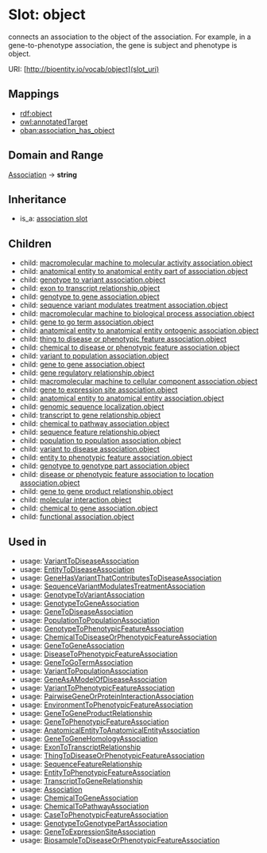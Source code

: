 # Slot: object


connects an association to the object of the association. For example, in a gene-to-phenotype association, the gene is subject and phenotype is object.

URI: [http://bioentity.io/vocab/object](slot_uri)
## Mappings

 * [rdf:object](http://purl.obolibrary.org/obo/rdf_object)
 * [owl:annotatedTarget](http://purl.obolibrary.org/obo/owl_annotatedTarget)
 * [oban:association_has_object](http://purl.obolibrary.org/obo/oban_association_has_object)
## Domain and Range

[Association](Association.md) -> **string**
## Inheritance

 *  is_a: [association slot](association_slot.md)
## Children

 *  child: [macromolecular machine to molecular activity association.object](macromolecular_machine_to_molecular_activity_association_object.md)
 *  child: [anatomical entity to anatomical entity part of association.object](anatomical_entity_to_anatomical_entity_part_of_association_object.md)
 *  child: [genotype to variant association.object](genotype_to_variant_association_object.md)
 *  child: [exon to transcript relationship.object](exon_to_transcript_relationship_object.md)
 *  child: [genotype to gene association.object](genotype_to_gene_association_object.md)
 *  child: [sequence variant modulates treatment association.object](sequence_variant_modulates_treatment_association_object.md)
 *  child: [macromolecular machine to biological process association.object](macromolecular_machine_to_biological_process_association_object.md)
 *  child: [gene to go term association.object](gene_to_go_term_association_object.md)
 *  child: [anatomical entity to anatomical entity ontogenic association.object](anatomical_entity_to_anatomical_entity_ontogenic_association_object.md)
 *  child: [thing to disease or phenotypic feature association.object](thing_to_disease_or_phenotypic_feature_association_object.md)
 *  child: [chemical to disease or phenotypic feature association.object](chemical_to_disease_or_phenotypic_feature_association_object.md)
 *  child: [variant to population association.object](variant_to_population_association_object.md)
 *  child: [gene to gene association.object](gene_to_gene_association_object.md)
 *  child: [gene regulatory relationship.object](gene_regulatory_relationship_object.md)
 *  child: [macromolecular machine to cellular component association.object](macromolecular_machine_to_cellular_component_association_object.md)
 *  child: [gene to expression site association.object](gene_to_expression_site_association_object.md)
 *  child: [anatomical entity to anatomical entity association.object](anatomical_entity_to_anatomical_entity_association_object.md)
 *  child: [genomic sequence localization.object](genomic_sequence_localization_object.md)
 *  child: [transcript to gene relationship.object](transcript_to_gene_relationship_object.md)
 *  child: [chemical to pathway association.object](chemical_to_pathway_association_object.md)
 *  child: [sequence feature relationship.object](sequence_feature_relationship_object.md)
 *  child: [population to population association.object](population_to_population_association_object.md)
 *  child: [variant to disease association.object](variant_to_disease_association_object.md)
 *  child: [entity to phenotypic feature association.object](entity_to_phenotypic_feature_association_object.md)
 *  child: [genotype to genotype part association.object](genotype_to_genotype_part_association_object.md)
 *  child: [disease or phenotypic feature association to location association.object](disease_or_phenotypic_feature_association_to_location_association_object.md)
 *  child: [gene to gene product relationship.object](gene_to_gene_product_relationship_object.md)
 *  child: [molecular interaction.object](molecular_interaction_object.md)
 *  child: [chemical to gene association.object](chemical_to_gene_association_object.md)
 *  child: [functional association.object](functional_association_object.md)
## Used in

 *  usage: [VariantToDiseaseAssociation](VariantToDiseaseAssociation.md)
 *  usage: [EntityToDiseaseAssociation](EntityToDiseaseAssociation.md)
 *  usage: [GeneHasVariantThatContributesToDiseaseAssociation](GeneHasVariantThatContributesToDiseaseAssociation.md)
 *  usage: [SequenceVariantModulatesTreatmentAssociation](SequenceVariantModulatesTreatmentAssociation.md)
 *  usage: [GenotypeToVariantAssociation](GenotypeToVariantAssociation.md)
 *  usage: [GenotypeToGeneAssociation](GenotypeToGeneAssociation.md)
 *  usage: [GeneToDiseaseAssociation](GeneToDiseaseAssociation.md)
 *  usage: [PopulationToPopulationAssociation](PopulationToPopulationAssociation.md)
 *  usage: [GenotypeToPhenotypicFeatureAssociation](GenotypeToPhenotypicFeatureAssociation.md)
 *  usage: [ChemicalToDiseaseOrPhenotypicFeatureAssociation](ChemicalToDiseaseOrPhenotypicFeatureAssociation.md)
 *  usage: [GeneToGeneAssociation](GeneToGeneAssociation.md)
 *  usage: [DiseaseToPhenotypicFeatureAssociation](DiseaseToPhenotypicFeatureAssociation.md)
 *  usage: [GeneToGoTermAssociation](GeneToGoTermAssociation.md)
 *  usage: [VariantToPopulationAssociation](VariantToPopulationAssociation.md)
 *  usage: [GeneAsAModelOfDiseaseAssociation](GeneAsAModelOfDiseaseAssociation.md)
 *  usage: [VariantToPhenotypicFeatureAssociation](VariantToPhenotypicFeatureAssociation.md)
 *  usage: [PairwiseGeneOrProteinInteractionAssociation](PairwiseGeneOrProteinInteractionAssociation.md)
 *  usage: [EnvironmentToPhenotypicFeatureAssociation](EnvironmentToPhenotypicFeatureAssociation.md)
 *  usage: [GeneToGeneProductRelationship](GeneToGeneProductRelationship.md)
 *  usage: [GeneToPhenotypicFeatureAssociation](GeneToPhenotypicFeatureAssociation.md)
 *  usage: [AnatomicalEntityToAnatomicalEntityAssociation](AnatomicalEntityToAnatomicalEntityAssociation.md)
 *  usage: [GeneToGeneHomologyAssociation](GeneToGeneHomologyAssociation.md)
 *  usage: [ExonToTranscriptRelationship](ExonToTranscriptRelationship.md)
 *  usage: [ThingToDiseaseOrPhenotypicFeatureAssociation](ThingToDiseaseOrPhenotypicFeatureAssociation.md)
 *  usage: [SequenceFeatureRelationship](SequenceFeatureRelationship.md)
 *  usage: [EntityToPhenotypicFeatureAssociation](EntityToPhenotypicFeatureAssociation.md)
 *  usage: [TranscriptToGeneRelationship](TranscriptToGeneRelationship.md)
 *  usage: [Association](Association.md)
 *  usage: [ChemicalToGeneAssociation](ChemicalToGeneAssociation.md)
 *  usage: [ChemicalToPathwayAssociation](ChemicalToPathwayAssociation.md)
 *  usage: [CaseToPhenotypicFeatureAssociation](CaseToPhenotypicFeatureAssociation.md)
 *  usage: [GenotypeToGenotypePartAssociation](GenotypeToGenotypePartAssociation.md)
 *  usage: [GeneToExpressionSiteAssociation](GeneToExpressionSiteAssociation.md)
 *  usage: [BiosampleToDiseaseOrPhenotypicFeatureAssociation](BiosampleToDiseaseOrPhenotypicFeatureAssociation.md)
